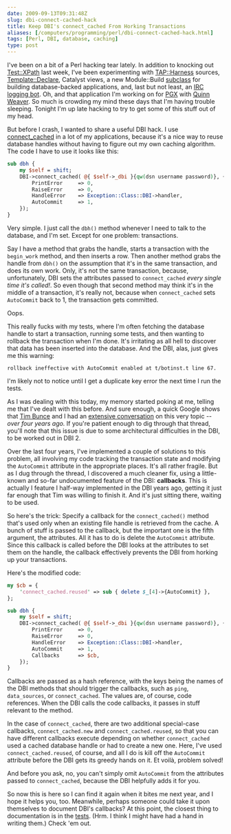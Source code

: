 ```yaml
--- 
date: 2009-09-13T09:31:48Z
slug: dbi-connect-cached-hack
title: Keep DBI's connect_cached From Horking Transactions
aliases: [/computers/programming/perl/dbi-connect-cached-hack.html]
tags: [Perl, DBI, database, caching]
type: post
---
```


I've been on a bit of a Perl hacking tear lately. In addition to knocking out
[Test::XPath] last week, I've been experimenting with [TAP::Harness] sources,
[Template::Declare], Catalyst views, a new Module::Build [subclass] for building
database-backed applications, and, last but not least, an [IRC logging bot]. Oh,
and that application I'm working on for [PGX] with [Quinn Weaver]. So much is
crowding my mind these days that I'm having trouble sleeping. Tonight I'm up
late hacking to try to get some of this stuff out of my head.

But before I crash, I wanted to share a useful DBI hack. I use [connect\_cached]
in a lot of my applications, because it's a nice way to reuse database handles
without having to figure out my own caching algorithm. The code I have to use it
looks like this:

``` perl
sub dbh {
    my $self = shift;
    DBI->connect_cached( @{ $self->_dbi }{qw(dsn username password)}, {
        PrintError     => 0,
        RaiseError     => 0,
        HandleError    => Exception::Class::DBI->handler,
        AutoCommit     => 1,
    });
}
```

Very simple. I just call the `dbh()` method whenever I need to talk to the
database, and I'm set. Except for one problem: transactions.

Say I have a method that grabs the handle, starts a transaction with the
`begin_work` method, and then inserts a row. Then another method grabs the
handle from `dbh()` on the assumption that it's in the same transaction, and
does its own work. Only, it's not the same transaction, because, unfortunately,
DBI sets the attributes passed to `connect_cached` *every single time it's
called!*. So even though that second method may think it's in the middle of a
transaction, it's really not, because when `connect_cached` sets `AutoCommit`
back to 1, the transaction gets committed.

Oops.

This really fucks with my tests, where I'm often fetching the database handle to
start a transaction, running some tests, and then wanting to rollback the
transaction when I'm done. It's irritating as all hell to discover that data has
been inserted into the database. And the DBI, alas, just gives me this warning:

    rollback ineffective with AutoCommit enabled at t/botinst.t line 67.

I'm likely not to notice until I get a duplicate key error the next time I run
the tests.

As I was dealing with this today, my memory started poking at me, telling me
that I've dealt with this before. And sure enough, a quick Google shows that
[Tim Bunce] and I had an [extensive conversation] on this very topic -- *over
four years ago.* If you're patient enough to dig through that thread, you'll
note that this issue is due to some architectural difficulties in the DBI, to be
worked out in DBI 2.

Over the last four years, I've implemented a couple of solutions to this
problem, all involving my code tracking the transaction state and modifying the
`AutoCommit` attribute in the appropriate places. It's all rather fragile. But
as I dug through the thread, I discovered a much cleaner fix, using a
little-known and so-far undocumented feature of the DBI: **callbacks**. This is
actually I feature I half-way implemented in the DBI years ago, getting it just
far enough that Tim was willing to finish it. And it's just sitting there,
waiting to be used.

So here's the trick: Specify a callback for the `connect_cached()` method that's
used only when an existing file handle is retrieved from the cache. A bunch of
stuff is passed to the callback, but the important one is the fifth argument,
the attributes. All it has to do is delete the `AutoCommit` attribute. Since
this callback is called before the DBI looks at the attributes to set them on
the handle, the callback effectively prevents the DBI from horking up your
transactions.

Here's the modified code:

``` perl
my $cb = {
    'connect_cached.reused' => sub { delete $_[4]->{AutoCommit} },
};

sub dbh {
    my $self = shift;
    DBI->connect_cached( @{ $self->_dbi }{qw(dsn username password)}, {
        PrintError     => 0,
        RaiseError     => 0,
        HandleError    => Exception::Class::DBI->handler,
        AutoCommit     => 1,
        Callbacks      => $cb,
    });
}
```

Callbacks are passed as a hash reference, with the keys being the names of the
DBI methods that should trigger the callbacks, such as `ping`, `data_sources`,
or `connect_cached`. The values are, of course, code references. When the DBI
calls the code callbacks, it passes in stuff relevant to the method.

In the case of `connect_cached`, there are two additional special-case
callbacks, `connect_cached.new` and `connect_cached.reused`, so that you can
have different callbacks execute depending on whether `connect_cached` used a
cached database handle or had to create a new one. Here, I've used
`connect_cached.reused`, of course, and all I do is kill off the `AutoCommit`
attribute before the DBI gets its greedy hands on it. Et voilà, problem solved!

And before you ask, no, you can't simply omit `AutoCommit` from the attributes
passed to `connect_cached`, because the DBI helpfully adds it for you.

So now this is here so I can find it again when it bites me next year, and I
hope it helps you, too. Meanwhile, perhaps someone could take it upon themselves
to document DBI's callbacks? At this point, the closest thing to documentation
is in the [tests]. (Hrm. I think I might have had a hand in writing them.) Check
'em out.

  [Test::XPath]: http://search.cpan.org/perldoc?Test::XPath
    "Test::XPath on CPAN"
  [TAP::Harness]: http://search.cpan.org/perldoc?TAP::Harness
    "TAP::Harness on CPAN"
  [Template::Declare]: http://search.cpan.org/perldoc?Template::Declare
    "Template::Declare on CPAN"
  [subclass]: http://github.com/theory/module-build-db/
    "Module::Build::DB on GitHub"
  [IRC logging bot]: http://github.com/theory/circle/ "Circle on GitHub"
  [PGX]: http://www.pgexperts.com/ "PostgreSQL Experts, Inc."
  [Quinn Weaver]: http://www.pgexperts.com/Quinn.Weaver.html
  [connect\_cached]: http://search.cpan.org/perldoc?DBI#connect_cached
    "DBI: connect_cached"
  [Tim Bunce]: http://blog.timbunce.org/ "Not this…"
  [extensive conversation]: http://markmail.org/thread/de3jzc2unm55egn7
    "DBI-Dev: “AutoCommit and connect_cached()”"
  [tests]: http://cpansearch.perl.org/src/TIMB/DBI-1.609/t/70callbacks.t
    "DBI test 70callbacks.t"
